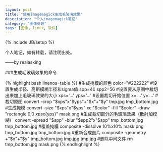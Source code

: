 ```yaml
---
layout: post
title: "使用imagemagick生成毛玻璃效果"
description: "个人imagemagick笔记"
category: "图像处理"
tags: [图像, linux, 软件]
---
```

{% include JB/setup %}

个人笔记，如有转载，请注明出处。

——by realasking

###生成毛玻璃效果的命令

{% highlight bash linenos=table %}
#生成掩模的颜色
color="#222222"
#设置生成半径、高斯模糊半径和sigma值
spp=40
spp2=56
#设置要从原图中裁切出来加上毛玻璃效果的大小
xps='...'
yps='...'
#设置裁切开始位置
x='...'
y='...'
#裁切原图
convert -crop "$xps"x"$yps"+"$x"+"$y" tmp.jpg tmp_bottom.jpg
#生成掩模
convert -size "$xps"x"$yps" xc:"$color" -fill "$color" -draw "rectangle 0,0 ${xps}x${yps}" mask.png
#生成裁切部分的毛玻璃效果（散射加模糊）
convert -spread "$spp" -blur "$spp2"x"$spp" tmp_bottom.jpg tmp_bottom.jpg
#覆盖掩模
composite -dissolve 10%x10% mask.png tmp_bottom.jpg tmp_bottom.jpg 
#重新合成图片
composite -geometry +"$x"+"$y" tmp_bottom.jpg tmp.jpg tmp.jpg
#删除中间文件
rm tmp_bottom.jpg mask.png
{% endhighlight %}

